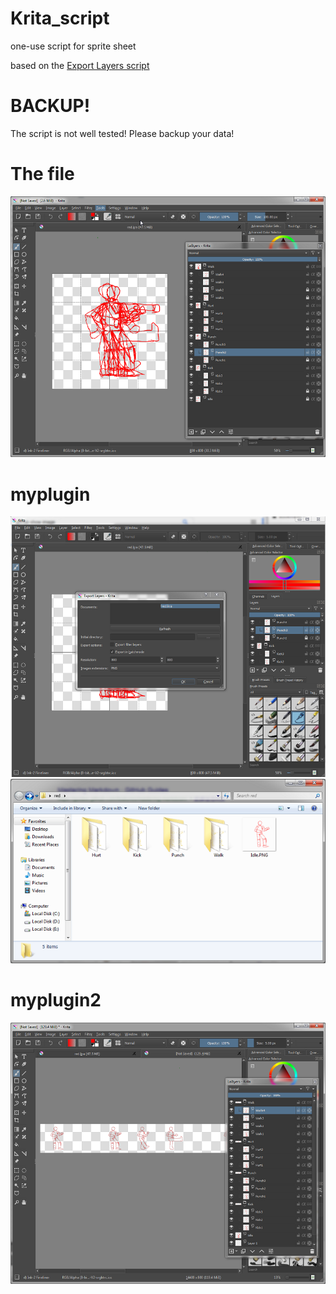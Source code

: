 # Krita_script

one-use script for sprite sheet

based on the [Export Layers script](https://github.com/KDE/krita/tree/master/plugins/python/exportlayers)

# BACKUP!
The script is not well tested! Please backup your data!

# The file
![Before](/doc/before2.png)

# myplugin
![Export dialog](/doc/before1.PNG)
![Result](/doc/after1.png)

# myplugin2
![Result](/doc/after2.png)
